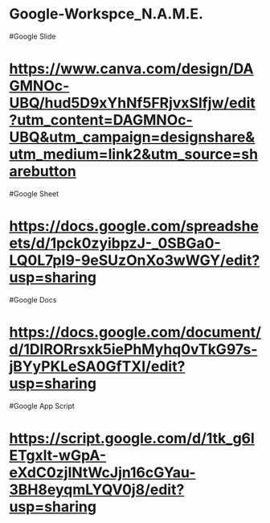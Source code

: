 # Google-Workspce_N.A.M.E.

#Google Slide
# https://www.canva.com/design/DAGMNOc-UBQ/hud5D9xYhNf5FRjvxSlfjw/edit?utm_content=DAGMNOc-UBQ&utm_campaign=designshare&utm_medium=link2&utm_source=sharebutton

#Google Sheet
# https://docs.google.com/spreadsheets/d/1pck0zyibpzJ-_0SBGa0-LQ0L7pI9-9eSUzOnXo3wWGY/edit?usp=sharing

#Google Docs
# https://docs.google.com/document/d/1DlRORrsxk5iePhMyhq0vTkG97s-jBYyPKLeSA0GfTXI/edit?usp=sharing

#Google App Script
# https://script.google.com/d/1tk_g6lETgxlt-wGpA-eXdC0zjINtWcJjn16cGYau-3BH8eyqmLYQV0j8/edit?usp=sharing
